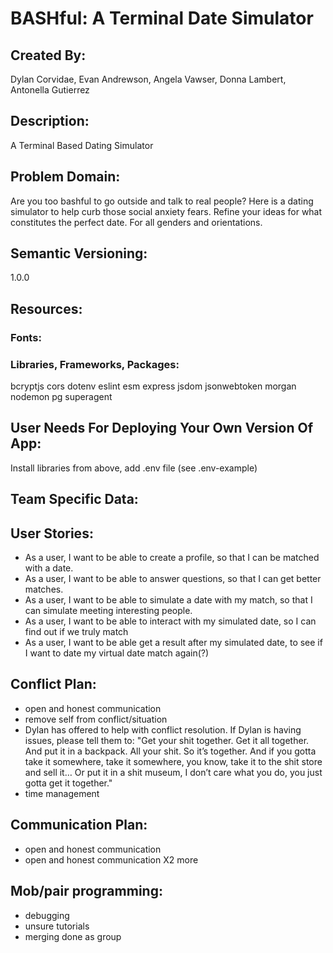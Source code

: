 # BASHful: A Terminal Date Simulator

## Created By: 
Dylan Corvidae, 
Evan Andrewson,
Angela Vawser, 
Donna Lambert, 
Antonella Gutierrez

## Description: 
A Terminal Based Dating Simulator

## Problem Domain: 
Are you too bashful to go outside and talk to real people?  Here is a dating simulator to help curb those social anxiety fears. Refine your ideas for what constitutes the perfect date.  For all genders and orientations.

## Semantic Versioning: 
1.0.0

## Resources:

### Fonts: 


### Libraries, Frameworks, Packages: 
bcryptjs 
cors 
dotenv 
eslint 
esm 
express 
jsdom 
jsonwebtoken 
morgan 
nodemon 
pg 
superagent 


## User Needs For Deploying Your Own Version Of App: 
Install libraries from above, add .env file (see .env-example)

## Team Specific Data:

## User Stories:
* As a user, I want to be able to create a profile, so that I can be matched with a date.
* As a user, I want to be able to answer questions, so that I can get better matches.
* As a user, I want to be able to simulate a date with my match, so that I can simulate meeting interesting people.
* As a user, I want to be able to interact with my simulated date, so I can find out if we truly match
* As a user, I want to be able get a result after my simulated date, to see if I want to date my virtual date match again(?)

## Conflict Plan:
- open and honest communication 
- remove self from conflict/situation 
- Dylan has offered to help with conflict resolution. If Dylan is having issues, please tell them to: "Get your shit together. Get it all together. And put it in a backpack. All your shit. So it’s together. And if you gotta take it somewhere, take it somewhere, you know, take it to the shit store and sell it… Or put it in a shit museum, I don’t care what you do, you just gotta get it together."
- time management

## Communication Plan: 
- open and honest communication 
- open and honest communication X2 more

## Mob/pair programming: 
- debugging 
- unsure tutorials 
- merging done as group